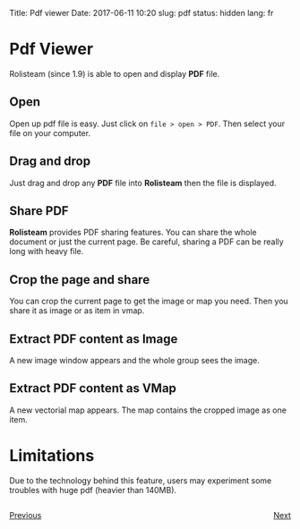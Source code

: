 Title: Pdf viewer
Date: 2017-06-11 10:20
slug: pdf
status: hidden
lang: fr


# Pdf Viewer

Rolisteam (since 1.9) is able to open and display **PDF** file.


## Open

Open up pdf file is easy. Just click on `file > open > PDF`.
Then select your file on your computer.

## Drag and drop

Just drag and drop any **PDF** file into **Rolisteam** then the file is displayed.

## Share PDF

**Rolisteam** provides PDF sharing features. You can share the whole document or just the current page. Be careful, sharing a PDF can be really long with heavy file.

## Crop the page and share

You can crop the current page to get the image or map you need. Then you share it as image or as item in vmap.

## Extract PDF content as Image

A new image window appears and the whole group sees the image.

## Extract PDF content as VMap

A new vectorial map appears. The map contains the cropped image as one item.



# Limitations

Due to the technology behind this feature, users may experiment some troubles with huge pdf (heavier than 140MB).


<p style="text-align: left; width:49%;  display: inline-block;"><a href="/webview.html">Previous</a></p>
<p style="text-align: right; width:50%;  display: inline-block;"><a href="/diceroller.html">Next</a></p>
